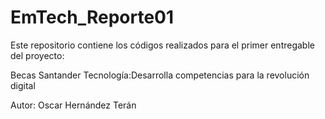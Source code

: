 # EmTech_Reporte01
Este repositorio contiene los códigos realizados para el primer entregable del proyecto:

Becas Santander Tecnología:Desarrolla competencias para la revolución digital

Autor: 
  Oscar Hernández Terán
